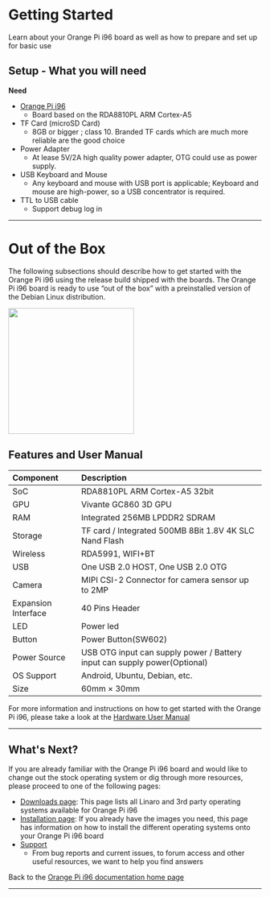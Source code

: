 # Getting Started

Learn about your Orange Pi i96 board as well as how to prepare and set up for basic use

## Setup - What you will need

**Need**
- [Orange Pi i96](https://www.96boards.org/product/i96/)
   - Board based on the RDA8810PL ARM Cortex-A5
- TF Card (microSD Card)
   - 8GB or bigger ; class 10. Branded TF cards which are much more reliable are the good choice
- Power Adapter
   - At lease 5V/2A high quality power adapter, OTG could use as power supply.
- USB Keyboard and Mouse
   - Any keyboard and mouse with USB port is applicable; Keyboard and mouse are high-power, so a USB concentrator is required.
- TTL to USB cable
   - Support debug log in

***

# Out of the Box

The following subsections should describe how to get started with the Orange Pi i96 using the release build shipped with the boards. The Orange Pi i96 board is ready to use “out of the box” with a preinstalled version of the Debian Linux distribution.

<img src="https://github.com/sdrobertw/documentation/blob/master/IoTEdition/orangepi-i96/additional-docs/images/images-board/i96-1.JPG?raw=true" data-canonical-src="https://github.com/sdrobertw/documentation/blob/master/IoTEdition/orangepi-i96/additional-docs/images/images-board/i96-1.JPG?raw=true" width="250" height="250" />

## Features and User Manual

|   Component          |   Description                                                                                    |
|:---------------------|:-------------------------------------------------------------------------------------------------|
|  SoC                 | RDA8810PL ARM Cortex-A5 32bit                                                                    |
|  GPU                 | Vivante GC860 3D GPU                                                                             |
|  RAM                 | Integrated 256MB LPDDR2 SDRAM                                                                    |
|  Storage             | TF card / Integrated 500MB 8Bit 1.8V 4K SLC Nand Flash                                           |
|  Wireless            | RDA5991, WIFI+BT                                                                                 |
|  USB                 | One USB 2.0 HOST, One USB 2.0 OTG                                                                |
|  Camera              | MIPI CSI-2 Connector for camera sensor up to 2MP                                                 |
|  Expansion Interface | 40 Pins Header                                                                                   |
|  LED                 | Power led                                                                                        |
|  Button              | Power Button(SW602)                                                                              |
|  Power Source        | USB OTG input can supply power / Battery input can supply power(Optional)                        |
|  OS Support          | Android, Ubuntu, Debian, etc.                                                                    |
|  Size                | 60mm × 30mm                                                                                      |

For more information and instructions on how to get started with the Orange Pi i96, please take a look at the [Hardware User Manual](http://www.orangepi.org/downloadresources/orangepii96/orangepizeroplus2H5_9407e427561c7a20.html)

***

## What's Next?

If you are already familiar with the Orange Pi i96 board and would like to change out the stock operating system or dig through more resources, please proceed to one of the following pages:

- [Downloads page](../downloads/): This page lists all Linaro and 3rd party operating systems available for Orange Pi i96
- [Installation page](../installation/): If you already have the images you need, this page has information on how to install the different operating systems onto your Orange Pi i96 board
- [Support](../support/)
   - From bug reports and current issues, to forum access and other useful resources, we want to help you find answers

Back to the [Orange Pi i96 documentation home page](../)
   
***   

